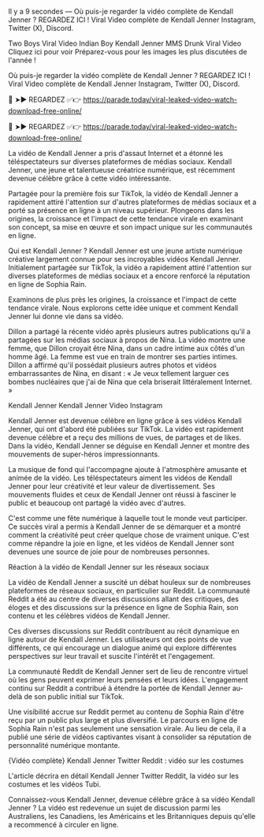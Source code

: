Il y a 9 secondes — Où puis-je regarder la vidéo complète de Kendall Jenner ? REGARDEZ ICI ! Viral Video complète de Kendall Jenner Instagram, Twitter (X), Discord.

Two Boys Viral Video Indian Boy Kendall Jenner MMS Drunk Viral Video Cliquez ici pour voir Préparez-vous pour les images les plus discutées de l'année !

Où puis-je regarder la vidéo complète de Kendall Jenner ? REGARDEZ ICI ! Viral Video complète de Kendall Jenner Instagram, Twitter (X), Discord.

🍑 ➤► REGARDEZ ✅👉 https://parade.today/viral-leaked-video-watch-download-free-online/

🍑 ➤► REGARDEZ ✅👉 https://parade.today/viral-leaked-video-watch-download-free-online/

La vidéo de Kendall Jenner a pris d'assaut Internet et a étonné les téléspectateurs sur diverses plateformes de médias sociaux. Kendall Jenner, une jeune et talentueuse créatrice numérique, est récemment devenue célèbre grâce à cette vidéo intéressante.

Partagée pour la première fois sur TikTok, la vidéo de Kendall Jenner a rapidement attiré l'attention sur d'autres plateformes de médias sociaux et a porté sa présence en ligne à un niveau supérieur. Plongeons dans les origines, la croissance et l'impact de cette tendance virale en examinant son concept, sa mise en œuvre et son impact unique sur les communautés en ligne.

Qui est Kendall Jenner ? Kendall Jenner est une jeune artiste numérique créative largement connue pour ses incroyables vidéos Kendall Jenner. Initialement partagée sur TikTok, la vidéo a rapidement attiré l'attention sur diverses plateformes de médias sociaux et a encore renforcé la réputation en ligne de Sophia Rain.

Examinons de plus près les origines, la croissance et l'impact de cette tendance virale. Nous explorons cette idée unique et comment Kendall Jenner lui donne vie dans sa vidéo.

Dillon a partagé la récente vidéo après plusieurs autres publications qu'il a partagées sur les médias sociaux à propos de Nina. La vidéo montre une femme, que Dillon croyait être Nina, dans un cadre intime aux côtés d'un homme âgé. La femme est vue en train de montrer ses parties intimes. Dillon a affirmé qu'il possédait plusieurs autres photos et vidéos embarrassantes de Nina, en disant : « Je veux tellement larguer ces bombes nucléaires que j'ai de Nina que cela briserait littéralement Internet. »

Kendall Jenner Kendall Jenner Video Instagram

Kendall Jenner est devenue célèbre en ligne grâce à ses vidéos Kendall Jenner, qui ont d'abord été publiées sur TikTok. La vidéo est rapidement devenue célèbre et a reçu des millions de vues, de partages et de likes. Dans la vidéo, Kendall Jenner se déguise en Kendall Jenner et montre des mouvements de super-héros impressionnants.

La musique de fond qui l'accompagne ajoute à l'atmosphère amusante et animée de la vidéo. Les téléspectateurs aiment les vidéos de Kendall Jenner pour leur créativité et leur valeur de divertissement. Ses mouvements fluides et ceux de Kendall Jenner ont réussi à fasciner le public et beaucoup ont partagé la vidéo avec d'autres.

C'est comme une fête numérique à laquelle tout le monde veut participer. Ce succès viral a permis à Kendall Jenner de se démarquer et a montré comment la créativité peut créer quelque chose de vraiment unique. C'est comme répandre la joie en ligne, et les vidéos de Kendall Jenner sont devenues une source de joie pour de nombreuses personnes.

Réaction à la vidéo de Kendall Jenner sur les réseaux sociaux

La vidéo de Kendall Jenner a suscité un débat houleux sur de nombreuses plateformes de réseaux sociaux, en particulier sur Reddit. La communauté Reddit a été au centre de diverses discussions allant des critiques, des éloges et des discussions sur la présence en ligne de Sophia Rain, son contenu et les célèbres vidéos de Kendall Jenner.

Ces diverses discussions sur Reddit contribuent au récit dynamique en ligne autour de Kendall Jenner. Les utilisateurs ont des points de vue différents, ce qui encourage un dialogue animé qui explore différentes perspectives sur leur travail et suscite l'intérêt et l'engagement.

La communauté Reddit de Kendall Jenner sert de lieu de rencontre virtuel où les gens peuvent exprimer leurs pensées et leurs idées. L'engagement continu sur Reddit a contribué à étendre la portée de Kendall Jenner au-delà de son public initial sur TikTok.

Une visibilité accrue sur Reddit permet au contenu de Sophia Rain d'être reçu par un public plus large et plus diversifié. Le parcours en ligne de Sophia Rain n'est pas seulement une sensation virale. Au lieu de cela, il a publié une série de vidéos captivantes visant à consolider sa réputation de personnalité numérique montante.

{Vidéo complète} Kendall Jenner Twitter Reddit : vidéo sur les costumes

L'article décrira en détail Kendall Jenner Twitter Reddit, la vidéo sur les costumes et les vidéos Tubi.

Connaissez-vous Kendall Jenner, devenue célèbre grâce à sa vidéo Kendall Jenner ? La vidéo est redevenue un sujet de discussion parmi les Australiens, les Canadiens, les Américains et les Britanniques depuis qu'elle a recommencé à circuler en ligne.
